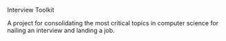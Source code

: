 Interview Toolkit

A project for consolidating the most critical topics in computer science for nailing an interview and landing a job.